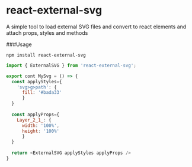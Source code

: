 # react-external-svg
A simple tool to load external SVG files and convert to react elements and attach props, styles and methods

###Usage
```
npm install react-external-svg
```

```Javascript
import { ExternalSVG } from 'react-external-svg';

export cont MySvg = () => {
  const applyStyles={
    'svg>g>path': {
      fill: '#bada33'
      }
  }
  
  const applyProps={
    Layer_2_1_: {
      width: '100%',
      height: '100%'
      }
  }
  
  return <ExternalSVG applyStyles applyProps />
}

```
